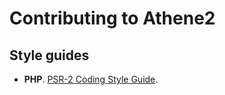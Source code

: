 # Contributing to Athene2

## Style guides

* **PHP**. [PSR-2 Coding Style Guide](https://github.com/php-fig/fig-standards/blob/master/accepted/PSR-2-coding-style-guide.md).
